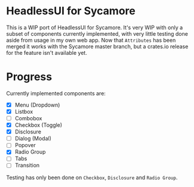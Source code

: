 # HeadlessUI for Sycamore

This is a WIP port of HeadlessUI for Sycamore. It's very WIP with only a subset of components
currently implemented, with very little testing done aside from usage in my own web app. Now that
`Attributes` has been merged it works with the Sycamore master branch, but a crates.io release for
the feature isn't available yet.

# Progress

Currently implemented components are:
- [x] Menu (Dropdown)
- [x] Listbox
- [ ] Combobox
- [x] Checkbox (Toggle)
- [x] Disclosure
- [ ] Dialog (Modal)
- [ ] Popover
- [x] Radio Group
- [ ] Tabs
- [ ] Transition

Testing has only been done on `Checkbox`, `Disclosure` and `Radio Group`.